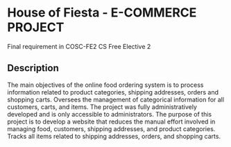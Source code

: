 # House of Fiesta - E-COMMERCE PROJECT

Final requirement in COSC-FE2 CS Free Elective 2

## Description
The main objectives of the online food ordering system is to process information related to product categories, shipping addresses, orders and shopping carts. Oversees the management of categorical information for all customers, carts, and items. The project was fully administratively developed and is only accessible to administrators. The purpose of this project is to develop a website that reduces the  manual effort involved in managing food, customers, shipping addresses, and product categories. Tracks all items related to shipping addresses, orders, and shopping carts.
